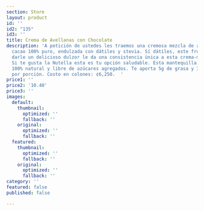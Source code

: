 ```yaml
---
section: Store
layout: product
id: ''
id2: "135"
id3: ''
title: Crema de Avellanas con Chocolate
description: 'A petición de ustedes les traemos una cremosa mezcla de avellanas con
  cacao 100% puro, endulzada con dátiles y stevia. Sí dátiles, este fruto además de
  darle un delicioso dulzor le da una consistencia única a esta crema-mantequilla.
  Si te gusta la Nutella esta es tu opción saludable. Esta mantequilla es vegana,
  100% natural y libre de azúcares agregados. Te aporta 5g de grasa y 3g de carbohidrato
  por porción. Costo en colones: ¢6,250.  '
price1: ''
price2: '10.40'
price3: ''
images:
  default:
    thumbnail:
      optimized: ''
      fallback: ''
    original:
      optimized: ''
      fallback: ''
  featured:
    thumbnail:
      optimized: ''
      fallback: ''
    original:
      optimized: ''
      fallback: ''
category: ''
featured: false
published: false

---
```


